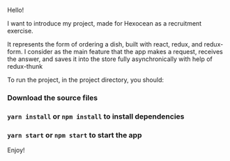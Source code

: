 Hello! 

I want to introduce my project, made for Hexocean as a recruitment exercise.

It represents the form of ordering a dish, built with react, redux, and redux-form. 
I consider as the main feature that the app makes a request, receives the answer, and saves it into the store fully asynchronically with help of redux-thunk


To run the project, in the project directory, you should:

### Download the source files
### `yarn install` or `npm install` to install dependencies
### `yarn start` or `npm start` to start the app

Enjoy!



